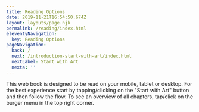 ```yaml
---
title: Reading Options
date: 2019-11-21T16:54:50.674Z
layout: layouts/page.njk
permalink: /reading/index.html
eleventyNavigation:
  key: Reading Options
pageNavigation:
  back: /
  next: /introduction-start-with-art/index.html
  nextLabel: Start with Art
  nexta: ''
---
```

This web book is designed to be read on your mobile, tablet or desktop. For the best experience start by tapping/clicking on the "Start with Art" button and then follow the flow. To see an overview of all chapters, tap/click on the burger menu in the top right corner.
